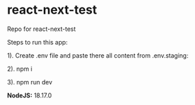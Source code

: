 <h1>react-next-test</h1>
<p>Repo for react-next-test<p>
<p>Steps to run this app:<p>
<p>1). Create .env file and paste there all content from .env.staging:<p>
<p>2). npm i<p>
<p>3). npm run dev<p>
<p><b>NodeJS:</b> 18.17.0</p>
